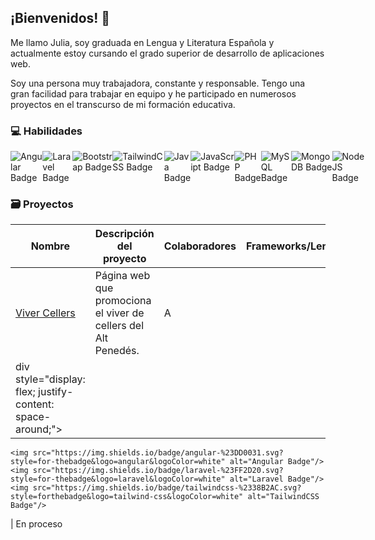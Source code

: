 ## ¡Bienvenidos! :wave:

Me llamo Julia, soy graduada en Lengua y Literatura Española y actualmente estoy cursando el grado superior de desarrollo de aplicaciones web. 

Soy una persona muy trabajadora, constante y responsable. Tengo una gran facilidad para trabajar en equipo y he participado en numerosos proyectos en el transcurso de mi formación educativa.


###  :computer: Habilidades

<div style="display: flex; justify-content: space-around;">
    <img src="https://img.shields.io/badge/angular-%23DD0031.svg?style=for-thebadge&logo=angular&logoColor=white" alt="Angular Badge"/>
    <img src="https://img.shields.io/badge/laravel-%23FF2D20.svg?style=for-thebadge&logo=laravel&logoColor=white" alt="Laravel Badge"/>
    <img src="https://img.shields.io/badge/bootstrap-%238511FA.svg?style=forthebadge&logo=bootstrap&logoColor=white" alt="Bootstrap Badge"/>
    <img src="https://img.shields.io/badge/tailwindcss-%2338B2AC.svg?style=forthebadge&logo=tailwind-css&logoColor=white" alt="TailwindCSS Badge"/>
    <img src="https://img.shields.io/badge/java-%23ED8B00.svg?style=forthebadge&logo=openjdk&logoColor=white" alt="Java Badge"/>
    <img src="https://img.shields.io/badge/javascript-%23323330.svg?style=forthebadge&logo=javascript&logoColor=%23F7DF1E" alt="JavaScript Badge"/>
    <img src="https://img.shields.io/badge/php-%23777BB4.svg?style=forthebadge&logo=php&logoColor=white" alt="PHP Badge"/>
    <img src="https://img.shields.io/badge/mysql-4479A1.svg?style=forthebadge&logo=mysql&logoColor=white" alt="MySQL Badge"/>
    <img src="https://img.shields.io/badge/MongoDB-%234ea94b.svg?style=forthebadge&logo=mongodb&logoColor=white" alt="MongoDB Badge"/>
    <img src="https://img.shields.io/badge/node.js-6DA55F?style=forthebadge&logo=node.js&logoColor=white" alt="NodeJS Badge"/>
</div>


### :card_file_box: Proyectos

| Nombre | Descripción del proyecto | Colaboradores | Frameworks/Lenguajes | Estado |
|--------|--------------------------|---------------|---------------------|--------|
|[Viver Cellers](https://github.com/AlejandraTech/viver-cellers) | Página web que promociona el viver de cellers del Alt Penedés. | A
| div style="display: flex; justify-content: space-around;">
    <img src="https://img.shields.io/badge/angular-%23DD0031.svg?style=for-thebadge&logo=angular&logoColor=white" alt="Angular Badge"/>
    <img src="https://img.shields.io/badge/laravel-%23FF2D20.svg?style=for-thebadge&logo=laravel&logoColor=white" alt="Laravel Badge"/>
    <img src="https://img.shields.io/badge/tailwindcss-%2338B2AC.svg?style=forthebadge&logo=tailwind-css&logoColor=white" alt="TailwindCSS Badge"/>
</div>| En proceso

